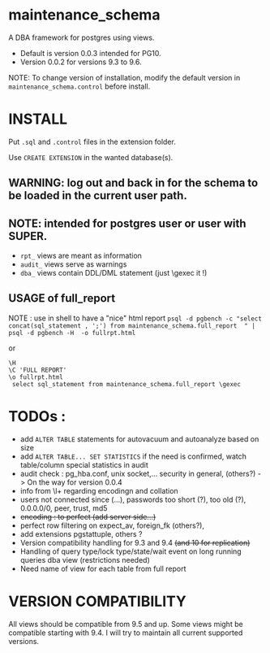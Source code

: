 # maintenance_schema

A DBA framework for postgres using views. 

* Default is version 0.0.3 intended for PG10. 
* Version 0.0.2 for versions 9.3 to 9.6.

NOTE: To change version of installation, modify the default version in `maintenance_schema.control` before install.

# INSTALL

Put `.sql` and `.control` files in the extension folder.

Use `CREATE EXTENSION` in the wanted database(s).

## **WARNING**: log out and back in for the schema to be loaded in the current user path.

## **NOTE**: intended for postgres user or user with SUPER.

* `rpt_` views are meant as information 
* `audit_` views serve as warnings 
* `dba_` views contain DDL/DML statement (just \gexec it !)

## USAGE of full_report 
NOTE : use in shell to have a "nice" html report
`psql -d pgbench -c "select concat(sql_statement , ';') from maintenance_schema.full_report  " | psql -d pgbench -H  -o fullrpt.html`

or

~~~
\H
\C 'FULL REPORT'
\o fullrpt.html
 select sql_statement from maintenance_schema.full_report \gexec
~~~



# **TODOs** :
- add `ALTER TABLE` statements for autovacuum and autoanalyze based on size
- add `ALTER TABLE... SET STATISTICS` if the need is confirmed, watch table/column special statistics in audit
- audit check : pg_hba.conf, unix socket,...  security in general, (others?) -> On the way for version 0.0.4
- info from \l+ regarding encodingn and collation
- users not connected since (...), passwords too short (?), too old (?), 0.0.0.0/0, peer, trust, md5
- ~~encoding : to perfect (add server side...)~~
- perfect row filtering on expect_av, foreign_fk (others?),
- add extensions pgstattuple, others ?
- Version compatibility handling for 9.3 and 9.4 ~~(and 10 for replication)~~
- Handling of query type/lock type/state/wait event on long running queries dba view (restrictions needed)
- Need name of view for each table from full report

VERSION COMPATIBILITY
=====================

All views should be compatible from 9.5 and up.
Some views might be compatible starting with 9.4.
I will try to maintain all current supported versions.




